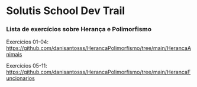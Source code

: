 # Solutis School Dev Trail

### Lista de exercícios sobre Herança e Polimorfismo
Exercícios 01-04: https://github.com/danisantosss/HerancaPolimorfismo/tree/main/HerancaAnimais

Exercícios 05-11: https://github.com/danisantosss/HerancaPolimorfismo/tree/main/HerancaFuncionarios
